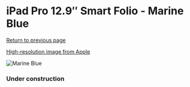 # iPad Pro 12.9″ Smart Folio - Marine Blue

[Return to previous page](/ipad_pro4)

[High-resolution image from Apple](https://store.storeimages.cdn-apple.com/8756/as-images.apple.com/is/MQDW3?wid=4500&hei=4500&fmt=png)

<div style="width: 384px"><img src="/everypreview/MQDW3.png" alt="Marine Blue"></div>

### Under construction
